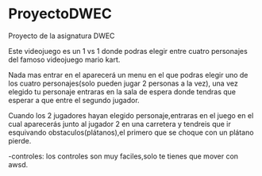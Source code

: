 # ProyectoDWEC
Proyecto de la asignatura DWEC



Este videojuego es un 1 vs 1 donde podras elegir entre cuatro personajes del famoso videojuego mario kart.

Nada mas entrar en el aparecerá un menu en el que podras elegir uno de los cuatro personajes(solo pueden jugar 2 personas a la vez),
una vez elegido tu personaje entraras en la sala de espera donde tendras que esperar a que entre el segundo jugador.

Cuando los 2 jugadores hayan elegido personaje,entraras en el juego en el cual aparecerás junto al jugador 2 en una carretera y 
tendreis que ir esquivando obstaculos(plátanos),el primero que se choque con un plátano pierde.

-controles: los controles son muy faciles,solo te tienes que mover con awsd.


